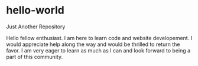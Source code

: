 # hello-world
Just Another Repository

Hello fellow enthusiast. I am here to learn code and website developement. I would appreciate help along the way and would be thrilled to return the favor. I am very eager to learn as much as I can and look forward to being a part of this community.
